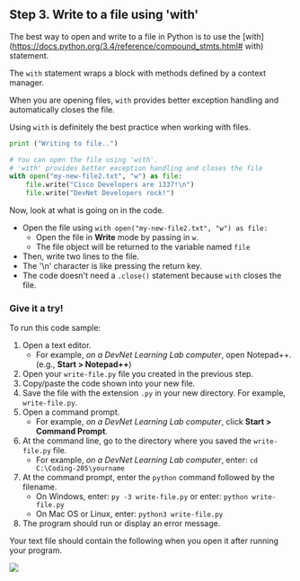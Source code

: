 ## Step 3. Write to a file using 'with'
The best way to open and write to a file in Python is to use the [with](https://docs.python.org/3.4/reference/compound_stmts.html# with) statement.

The `with` statement wraps a block with methods defined by a context manager.

When you are opening files, `with` provides better exception handling and automatically closes the file.

Using `with` is definitely the best practice when working with files.

```python
print ("Writing to file..")

# You can open the file using 'with'.
# 'with' provides better exception handling and closes the file
with open("my-new-file2.txt", "w") as file:
    file.write("Cisco Developers are 1337!\n")
    file.write("DevNet Developers rock!")
```

Now, look at what is going on in the code.

* Open the file using `with open("my-new-file2.txt", "w") as file:`
    * Open the file in **Write** mode by passing in `w`.
    * The file object will be returned to the variable named `file`
* Then, write two lines to the file.
* The '\n' character is like pressing the return key.
* The code doesn't need a `.close()` statement because `with` closes the file.

### Give it a try!

To run this code sample:
1. Open a text editor.
    * For example, *on a DevNet Learning Lab computer*, open Notepad++. (e.g., **Start > Notepad++**)
3. Open your `write-file.py` file you created in the previous step.
6. Copy/paste the code shown into your new file.
7. Save the file with the extension `.py` in your new directory. For example, `write-file.py`.
8. Open a command prompt.
    * For example, *on a DevNet Learning Lab computer*, click **Start > Command Prompt**.
9. At the command line, go to the directory where you saved the `write-file.py` file.
    * For example, *on a DevNet Learning Lab computer*, enter: `cd C:\Coding-205\yourname`
10. At the command prompt, enter the `python` command followed by the filename.
    * On Windows, enter: `py -3 write-file.py` or enter: `python write-file.py`
    * On Mac OS or Linux, enter: `python3 write-file.py`
11. The program should run or display an error message.

Your text file should contain the following when you open it after running your program.

![](/posts/files/coding-205-writing-file-ga/assets/images/step3-results.jpg)
